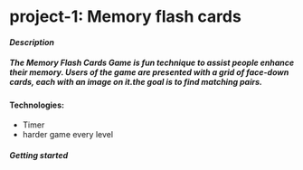 # project-1: Memory flash cards

#### **_Description_**

##### The Memory Flash Cards Game is fun technique to assist people enhance their memory. Users of the game are presented with a grid of face-down cards, each with an image on it.the goal is to find matching pairs.

#### Technologies:

- Timer
- harder game every level

#### **_Getting started_**

#####
